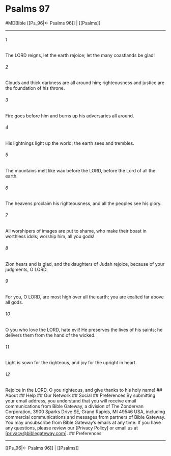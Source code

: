 # Psalms 97
#MDBible
[[Ps_96|← Psalms 96]] | [[Psalms]]

***


###### 1 
The LORD reigns, let the earth rejoice; let the many coastlands be glad! 

###### 2 
Clouds and thick darkness are all around him; righteousness and justice are the foundation of his throne. 

###### 3 
Fire goes before him and burns up his adversaries all around. 

###### 4 
His lightnings light up the world; the earth sees and trembles. 

###### 5 
The mountains melt like wax before the LORD, before the Lord of all the earth. 

###### 6 
The heavens proclaim his righteousness, and all the peoples see his glory. 

###### 7 
All worshipers of images are put to shame, who make their boast in worthless idols; worship him, all you gods! 

###### 8 
Zion hears and is glad, and the daughters of Judah rejoice, because of your judgments, O LORD. 

###### 9 
For you, O LORD, are most high over all the earth; you are exalted far above all gods. 

###### 10 
O you who love the LORD, hate evil! He preserves the lives of his saints; he delivers them from the hand of the wicked. 

###### 11 
Light is sown for the righteous, and joy for the upright in heart. 

###### 12 
Rejoice in the LORD, O you righteous, and give thanks to his holy name! ## About ## Help ## Our Network ## Social ## Preferences By submitting your email address, you understand that you will receive email communications from Bible Gateway, a division of The Zondervan Corporation, 3900 Sparks Drive SE, Grand Rapids, MI 49546 USA, including commercial communications and messages from partners of Bible Gateway. You may unsubscribe from Bible Gateway&rsquo;s emails at any time. If you have any questions, please review our [Privacy Policy] or email us at [privacy@biblegateway.com]. ## Preferences

***

[[Ps_96|← Psalms 96]] | [[Psalms]]
